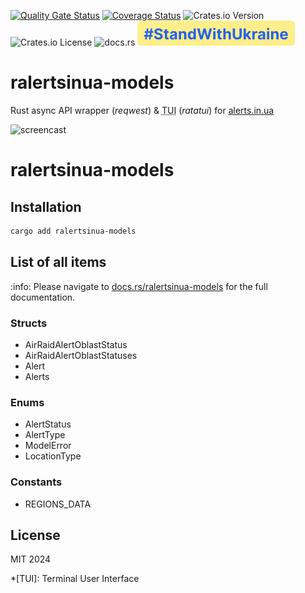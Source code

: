 [![Quality Gate Status](https://sonarcloud.io/api/project_badges/measure?project=voiceapiai_alertsinua-cli&metric=alert_status)](https://sonarcloud.io/summary/new_code?id=voiceapiai_alertsinua-cli) [![Coverage Status](https://coveralls.io/repos/github/voiceapiai/ralertsinua/badge.svg)](https://coveralls.io/github/voiceapiai/ralertsinua) ![Crates.io Version](https://img.shields.io/crates/v/ralertsinua-http) ![Crates.io License](https://img.shields.io/crates/l/ralertsinua-http) ![docs.rs](https://img.shields.io/docsrs/ralertsinua-http)  [![Stand With Ukraine](https://raw.githubusercontent.com/vshymanskyy/StandWithUkraine/main/badges/StandWithUkraine.svg)](https://stand-with-ukraine.pp.ua)


# ralertsinua-models

<p>Rust async API wrapper (<em>reqwest</em>) & <abbr title="Terminal User Interface">TUI</abbr> (<em>ratatui</em>) for <u>alerts.in.ua</u>

![screencast](https://raw.githubusercontent.com/voiceapiai/ralertsinua/main/docs/assets/screencast.gif)

# ralertsinua-models


## Installation

```bash
cargo add ralertsinua-models
```

## List of all items

:info: Please navigate to [docs.rs/ralertsinua-models](https://docs.rs/ralertsinua-models) for the full documentation.

### Structs
- AirRaidAlertOblastStatus
- AirRaidAlertOblastStatuses
- Alert
- Alerts

### Enums
- AlertStatus
- AlertType
- ModelError
- LocationType

### Constants
- REGIONS_DATA

## License
MIT 2024

*[TUI]: Terminal User Interface
